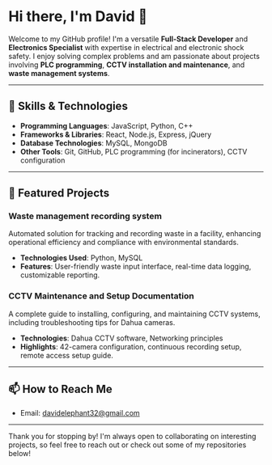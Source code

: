 # Hi there, I'm David 👋

Welcome to my GitHub profile! I'm a versatile **Full-Stack Developer** and **Electronics Specialist** with expertise in electrical and electronic shock safety. I enjoy solving complex problems and am passionate about projects involving **PLC programming**, **CCTV installation and maintenance**, and **waste management systems**.

---

## 🔧 Skills & Technologies
- **Programming Languages**: JavaScript, Python, C++
- **Frameworks & Libraries**: React, Node.js, Express, jQuery
- **Database Technologies**: MySQL, MongoDB
- **Other Tools**: Git, GitHub, PLC programming (for incinerators), CCTV configuration

---

## 📂 Featured Projects
### Waste management recording system 
Automated solution for tracking and recording waste in a facility, enhancing operational efficiency and compliance with environmental standards.

- **Technologies Used**: Python, MySQL
- **Features**: User-friendly waste input interface, real-time data logging, customizable reporting.

### CCTV Maintenance and Setup Documentation
A complete guide to installing, configuring, and maintaining CCTV systems, including troubleshooting tips for Dahua cameras.

- **Technologies**: Dahua CCTV software, Networking principles
- **Highlights**: 42-camera configuration, continuous recording setup, remote access setup guide.

---

## 📫 How to Reach Me
- Email:  davidelephant32@gmail.com 

---

Thank you for stopping by! I'm always open to collaborating on interesting projects, so feel free to reach out or check out some of my repositories below!

<!---
Davidmwangi32/Davidmwangi32 is a ✨ special ✨ repository because its `README.md` (this file) appears on your GitHub profile.
You can click the Preview link to take a look at your changes.
--->

